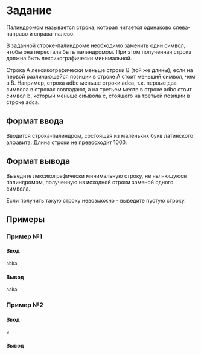 # Задание

Палиндромом называется строка, которая читается одинаково слева-направо и справа-налево.

В заданной строке-палиндроме необходимо заменить один символ, чтобы она перестала быть палиндромом. При этом полученная строка должна быть лексикографически минимальной.

Строка A лексикографически меньше строки B (той же длины), если на первой различающейся позиции в строке A стоит меньший символ, чем в B. Например, строка adbc меньше строки adca, т.к. первые два символа в строках совпадают, а на третьем месте в строке adbc стоит символ b, который меньше символа c, стоящего на третьей позиции в строке adca.

## Формат ввода

Вводится строка-палиндром, состоящая из маленьких букв латинского алфавита. Длина строки не превосходит 1000.

## Формат вывода

Выведите лексикографически минимальную строку, не являющуюся палиндромом, полученную из исходной строки заменой одного символа.

Если получить такую строку невозможно - выведите пустую строку.

## Примеры

### Пример №1

#### Ввод

```shell
abba
```

#### Вывод

```shell
aaba
```

### Пример №2

#### Ввод

```shell
a
```

#### Вывод

```shell

```
